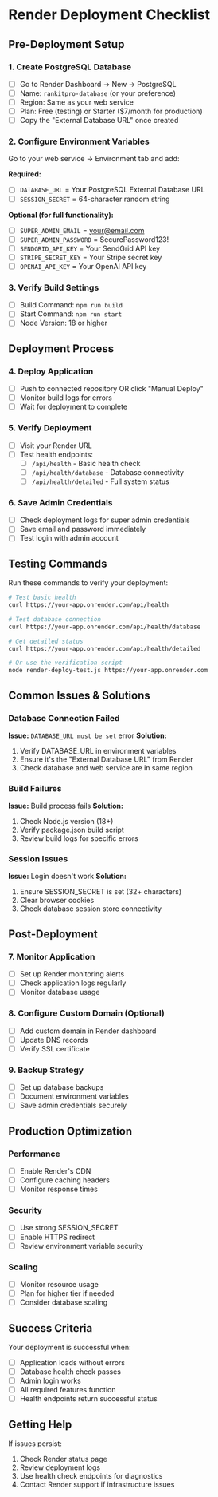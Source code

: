# Render Deployment Checklist

## Pre-Deployment Setup

### 1. Create PostgreSQL Database
- [ ] Go to Render Dashboard → New → PostgreSQL
- [ ] Name: `rankitpro-database` (or your preference)
- [ ] Region: Same as your web service
- [ ] Plan: Free (testing) or Starter ($7/month for production)
- [ ] Copy the "External Database URL" once created

### 2. Configure Environment Variables
Go to your web service → Environment tab and add:

**Required:**
- [ ] `DATABASE_URL` = Your PostgreSQL External Database URL
- [ ] `SESSION_SECRET` = 64-character random string

**Optional (for full functionality):**
- [ ] `SUPER_ADMIN_EMAIL` = your@email.com
- [ ] `SUPER_ADMIN_PASSWORD` = SecurePassword123!
- [ ] `SENDGRID_API_KEY` = Your SendGrid API key
- [ ] `STRIPE_SECRET_KEY` = Your Stripe secret key
- [ ] `OPENAI_API_KEY` = Your OpenAI API key

### 3. Verify Build Settings
- [ ] Build Command: `npm run build`
- [ ] Start Command: `npm run start`
- [ ] Node Version: 18 or higher

## Deployment Process

### 4. Deploy Application
- [ ] Push to connected repository OR click "Manual Deploy"
- [ ] Monitor build logs for errors
- [ ] Wait for deployment to complete

### 5. Verify Deployment
- [ ] Visit your Render URL
- [ ] Test health endpoints:
  - [ ] `/api/health` - Basic health check
  - [ ] `/api/health/database` - Database connectivity
  - [ ] `/api/health/detailed` - Full system status

### 6. Save Admin Credentials
- [ ] Check deployment logs for super admin credentials
- [ ] Save email and password immediately
- [ ] Test login with admin account

## Testing Commands

Run these commands to verify your deployment:

```bash
# Test basic health
curl https://your-app.onrender.com/api/health

# Test database connection
curl https://your-app.onrender.com/api/health/database

# Get detailed status
curl https://your-app.onrender.com/api/health/detailed

# Or use the verification script
node render-deploy-test.js https://your-app.onrender.com
```

## Common Issues & Solutions

### Database Connection Failed
**Issue:** `DATABASE_URL must be set` error
**Solution:** 
1. Verify DATABASE_URL in environment variables
2. Ensure it's the "External Database URL" from Render
3. Check database and web service are in same region

### Build Failures
**Issue:** Build process fails
**Solution:**
1. Check Node.js version (18+)
2. Verify package.json build script
3. Review build logs for specific errors

### Session Issues
**Issue:** Login doesn't work
**Solution:**
1. Ensure SESSION_SECRET is set (32+ characters)
2. Clear browser cookies
3. Check database session store connectivity

## Post-Deployment

### 7. Monitor Application
- [ ] Set up Render monitoring alerts
- [ ] Check application logs regularly
- [ ] Monitor database usage

### 8. Configure Custom Domain (Optional)
- [ ] Add custom domain in Render dashboard
- [ ] Update DNS records
- [ ] Verify SSL certificate

### 9. Backup Strategy
- [ ] Set up database backups
- [ ] Document environment variables
- [ ] Save admin credentials securely

## Production Optimization

### Performance
- [ ] Enable Render's CDN
- [ ] Configure caching headers
- [ ] Monitor response times

### Security
- [ ] Use strong SESSION_SECRET
- [ ] Enable HTTPS redirect
- [ ] Review environment variable security

### Scaling
- [ ] Monitor resource usage
- [ ] Plan for higher tier if needed
- [ ] Consider database scaling

## Success Criteria

Your deployment is successful when:
- [ ] Application loads without errors
- [ ] Database health check passes
- [ ] Admin login works
- [ ] All required features function
- [ ] Health endpoints return successful status

## Getting Help

If issues persist:
1. Check Render status page
2. Review deployment logs
3. Use health check endpoints for diagnostics
4. Contact Render support if infrastructure issues